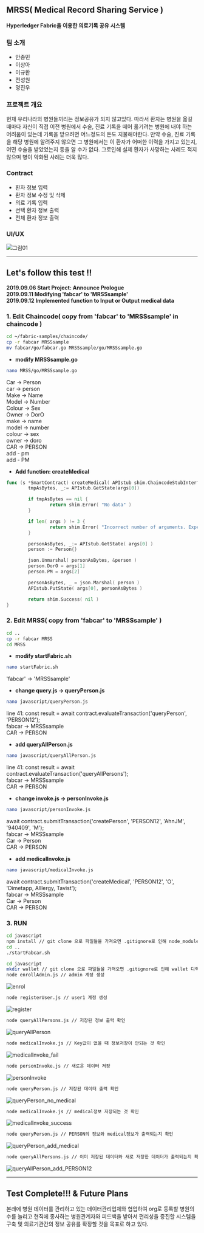 ## MRSS( Medical Record Sharing Service )
**Hyperledger Fabric을 이용한 의료기록 공유 시스템**

### 팀 소개
* 안종민
* 이상아
* 이규환
* 전성원
* 명진우


### 프로젝트 개요
 현재 우리나라의 병원들끼리는 정보공유가 되지 않고있다. 따라서 환자는 병원을 옮길 때마다 자신이 직접 이전 병원에서
 수술, 진료 기록을 떼어 옮기려는 병원에 내야 하는 어려움이 있는데 기록을 받으려면 어느정도의 돈도 지불해야한다.
 만약 수술, 진료 기록을 해당 병원에 알려주지 않으면 그 병원에서는 이 환자가 어떠한 이력을 가지고 있는지, 어떤 수술을 받았었는지 등을
 알 수가 없다. 그로인해 실제 환자가 사망하는 사례도 적지 않으며 병이 악화된 사례는 더욱 많다.


### Contract
* 환자 정보 입력
* 환자 정보 수정 및 삭제
* 의료 기록 입력
* 선택 환자 정보 출력
* 전체 환자 정보 출력


### UI/UX
![그림01](https://user-images.githubusercontent.com/49246977/65002812-779dd200-d930-11e9-9a25-ff8e6e071313.png)


* * *


## Let's follow this test !!
 **2019.09.06 Start Project: Announce Prologue**  
 **2019.09.11 Modifying 'fabcar' to 'MRSSsample'**  
 **2019.09.12 Implemented function to Input or Output medical data**  


### 1. Edit Chaincode( copy from 'fabcar' to 'MRSSsample' in chaincode )
```bash
cd ~/fabric-samples/chaincode/
cp -r fabcar MRSSsample
mv fabcar/go/fabcar.go MRSSsample/go/MRSSsample.go
```

* **modify MRSSsample.go**
```bash
nano MRSS/go/MRSSsample.go
```
Car → Person<br>
car → person<br>
Make → Name<br>
Model → Number<br>
Colour → Sex<br>
Owner → DorO<br>
make → name<br>
model → number<br>
colour → sex<br>
owner → doro<br>
CAR → PERSON<br>
add - pm<br>
add - PM<br>

* **Add function: createMedical**
```go
func (s *SmartContract) createMedical( APIstub shim.ChaincodeStubInterface, args []string ) sc.Response {
        tmpAsBytes, _:= APIstub.GetState(args[0])

        if tmpAsBytes == nil {
                return shim.Error( "No data" )
        }

        if len( args ) != 3 {
                return shim.Error( "Incorrect number of arguments. Expection 3" )
        }

        personAsBytes, _:= APIstub.GetState( args[0] )
        person := Person{}

        json.Unmarshal( personAsBytes, &person )
        person.DorO = args[1]
        person.PM = args[2]

        personAsBytes, _ = json.Marshal( person )
        APIstub.PutState( args[0], personAsBytes )

        return shim.Success( nil )
}
```


### 2. Edit MRSS( copy from 'fabcar' to 'MRSSsample' )
```bash
cd ..
cp -r fabcar MRSS
cd MRSS
```

* **modify startFabric.sh**
```bash
nano startFabric.sh
```
'fabcar' → 'MRSSsample'<br>

* **change query.js → queryPerson.js**
```bash
nano javascript/queryPerson.js
```
line 41: const result = await contract.evaluateTransaction('queryPerson', 'PERSON12');<br>
fabcar → MRSSsample<br>
CAR → PERSON<br>

* **add queryAllPerson.js**
```bash
nano javascript/queryAllPerson.js
```
line 41: const result = await contract.evaluateTransaction('queryAllPersons');<br>
fabcar → MRSSsample<br>
CAR → PERSON<br>

* **change invoke.js → personInvoke.js**
```bash
nano javascript/personInvoke.js
```
await contract.submitTransaction('createPerson', 'PERSON12', 'AhnJM', '940409', 'M');<br>
fabcar → MRSSsample<br>
Car → Person<br>
CAR → PERSON<br>

* **add medicalInvoke.js**
```bash
nano javascript/medicalInvoke.js
```
await contract.submitTransaction('createMedical', 'PERSON12', 'O', 'Dimetapp, Alllergy, Tavist');<br>
fabcar → MRSSsample<br>
Car → Person<br>
CAR → PERSON<br>


### 3. RUN
```bash
cd javascript
npm install // git clone 으로 파일들을 가져오면 .gitignore로 인해 node_modules 설치가 안되어있기 때문에 수행
cd ..
./startFabcar.sh

cd javascript
mkdir wallet // git clone 으로 파일들을 가져오면 .gitignore로 인해 wallet 디렉터리가 없기 때문에 생성
node enrollAdmin.js // admin 계정 생성
```
![enrol](https://user-images.githubusercontent.com/49246977/64962469-79d14380-d8d2-11e9-83a6-a5d7b514f93c.PNG)
```bash
node registerUser.js // user1 계정 생성
```
![register](https://user-images.githubusercontent.com/49246977/64962662-c3ba2980-d8d2-11e9-8361-2af06f30da9b.PNG)
```bash
node queryAllPersons.js // 저장된 정보 출력 확인
```
![queryAllPerson](https://user-images.githubusercontent.com/49246977/64962562-9f5e4d00-d8d2-11e9-8581-253b7da50056.PNG)
```bash
node medicalInvoke.js // Key값이 없을 때 정보저장이 안되는 것 확인
```
![medicalInvoke_fail](https://user-images.githubusercontent.com/49246977/64962503-85bd0580-d8d2-11e9-9718-322528e326b6.PNG)
```bash
node personInvoke.js // 새로운 데이터 저장
```
![personInvoke](https://user-images.githubusercontent.com/49246977/64962543-966d7b80-d8d2-11e9-91f5-5636c284404e.PNG)

```bash
node queryPerson.js // 저장된 데이터 출력 확인
```
![queryPerson_no_medical](https://user-images.githubusercontent.com/49246977/64962654-be5cdf00-d8d2-11e9-86d7-2a3e6196141b.PNG)
```bash
node medicalInvoke.js // medical정보 저장되는 것 확인
```
![medicalInvoke_success](https://user-images.githubusercontent.com/49246977/64962526-8eadd700-d8d2-11e9-8d65-f49eab060088.PNG)
```bash
node queryPerson.js // PERSON의 정보와 medical정보가 출력되는지 확인
```
![queryPerson_add_medical](https://user-images.githubusercontent.com/49246977/64962619-b69d3a80-d8d2-11e9-8e57-59c9ba5e077d.PNG)
```bash
node queryAllPersons.js // 이미 저장된 데이터와 새로 저장한 데이터가 출력되는지 확인
```
![queryAllPerson_add_PERSON12](https://user-images.githubusercontent.com/49246977/64962587-a8e7b500-d8d2-11e9-88cc-9d06aa924785.PNG)

* * *

## Test Complete!!! & Future Plans

본래에 병원 데이터를 관리하고 있는 데이터관리업체와 협업하여 org로 등록할 병원의 수를 늘리고 현직에 종사하는 병원관계자와 피드백을 받아서 편리성을 증진할 시스템을 구축 및 의료기관간의 정보 공유를 확장할 것을 목표로 하고 있다.  

